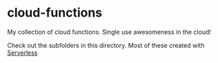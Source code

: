 # cloud-functions

My collection of cloud functions. Single use awesomeness in the cloud!

Check out the subfolders in this directory. Most of these created with [Serverless](https://serverless.com/)
